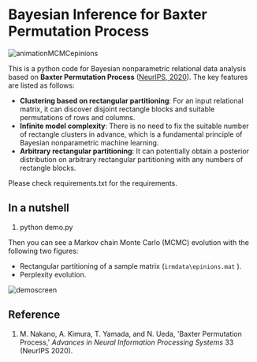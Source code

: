 # Bayesian Inference for Baxter Permutation Process

![animationMCMCepinions](https://user-images.githubusercontent.com/73105349/96673883-8318c380-13a2-11eb-981f-2f82498ac125.gif)

This is a python code for Bayesian nonparametric relational data analysis based on **Baxter Permutation Process** ([NeurIPS, 2020](https://nips.cc/)). The key features are listed as follows:

- **Clustering based on rectangular partitioning**: For an input relational matrix, it can discover disjoint rectangle blocks and suitable permutations of rows and columns.
- **Infinite model complexity**: There is no need to fix the suitable number of rectangle clusters in advance, which is a fundamental principle of Bayesian nonparametric machine learning.
- **Arbitrary rectangular partitioning**: It can potentially obtain a posterior distribution on arbitrary rectangular partitioning with any numbers of rectangle blocks.  

Please check requirements.txt for the requirements.

## In a nutshell

1. python demo.py

Then you can see a Markov chain Monte Carlo (MCMC) evolution with the following two figures:
- Rectangular partitioning of a sample matrix (`irmdata\epinions.mat` ).
- Perplexity evolution.

![demoscreen](https://user-images.githubusercontent.com/73105349/96674012-c70bc880-13a2-11eb-921b-3d6b5e78d6cf.gif)

## Reference

1. M. Nakano, A. Kimura, T. Yamada, and N. Ueda, 'Baxter Permutation Process,' *Advances in Neural Information Processing Systems* 33 (NeurIPS 2020).
